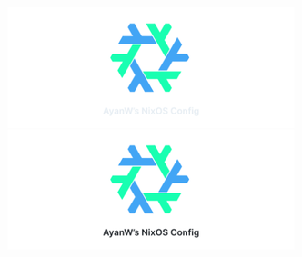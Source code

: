 <div align="center">
  <img src=".github/assets/banner-dark.svg#gh-dark-mode-only" >
  <img src=".github/assets/banner-light.svg#gh-light-mode-only" >
</div>
